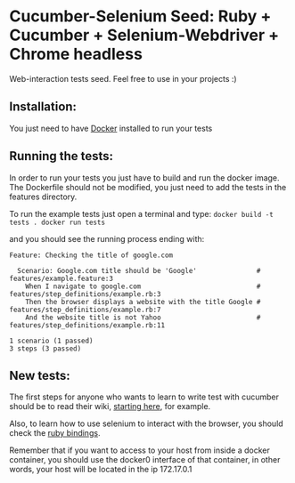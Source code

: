# Cucumber-Selenium Seed: Ruby + Cucumber + Selenium-Webdriver + Chrome headless
Web-interaction tests seed. Feel free to use in your projects :)

## Installation:
You just need to have <a href=https://docs.docker.com/engine/installation/>Docker</a> installed to run your tests


## Running the tests:
In order to run your tests you just have to build and run the docker image.
The Dockerfile should not be modified, you just need to add the tests in the features directory.

To run the example tests just open a terminal and type:
`docker build -t tests .
docker run tests`

and you should see the running process ending with:
```
Feature: Checking the title of google.com

  Scenario: Google.com title should be 'Google'               # features/example.feature:3
    When I navigate to google.com                             # features/step_definitions/example.rb:3
    Then the browser displays a website with the title Google # features/step_definitions/example.rb:7
    And the website title is not Yahoo                        # features/step_definitions/example.rb:11

1 scenario (1 passed)
3 steps (3 passed)
```

## New tests:
The first steps for anyone who wants to learn to write test with cucumber should be to read their wiki, <a href=https://github.com/cucumber/cucumber/wiki/Gherkin>starting here</a>, for example.

Also, to learn how to use selenium to interact with the browser, you should check the <a href=https://github.com/SeleniumHQ/selenium/wiki/Ruby-Bindings>ruby bindings</a>.

Remember that if you want to access to your host from inside a docker container, you should use the docker0 interface of that container, in other words, your host will be located in the ip 172.17.0.1

